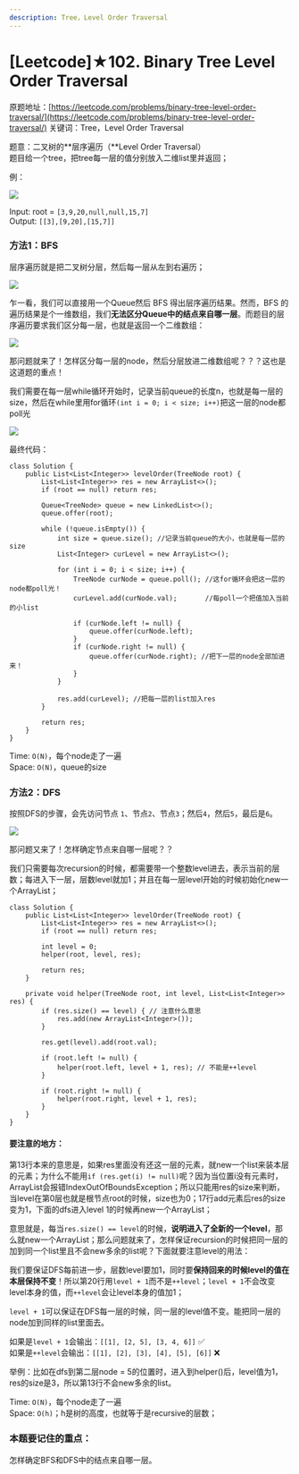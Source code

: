 ```yaml
---
description: Tree，Level Order Traversal
---
```


# \[Leetcode\]★102. Binary Tree Level Order Traversal

原题地址：[https://leetcode.com/problems/binary-tree-level-order-traversal/](https://leetcode.com/problems/binary-tree-level-order-traversal/) 关键词：Tree，Level Order Traversal

题意：二叉树的**层序遍历（**Level Order Traversal）  
题目给一个tree，把tree每一层的值分别放入二维list里并返回；

例：

![](../.gitbook/assets/tree1.jpg)

Input: root = `[3,9,20,null,null,15,7]`   
Output: `[[3],[9,20],[15,7]]`



### 方法1：BFS

层序遍历就是把二叉树分层，然后每一层从左到右遍历；

![](../.gitbook/assets/ce41cf1cabfa7a56387f63d927c8819fe1479ecf6f193a2a1b47964f5a8d1c8e.jpg)

乍一看，我们可以直接用一个Queue然后 BFS 得出层序遍历结果。然而，BFS 的遍历结果是个一维数组，我们**无法区分Queue中的结点来自哪一层**。而题目的层序遍历要求我们区分每一层，也就是返回一个二维数组：

![](../.gitbook/assets/fd1d63037d0e2f787d2140fee406e109094a4f66ab0837a7273f8b371eef8096-1-.jpg)

那问题就来了！怎样区分每一层的node，然后分层放进二维数组呢？？？这也是这道题的重点！

我们需要在每一层while循环开始时，记录当前queue的长度n，也就是每一层的size，然后在while里用for循环`(int i = 0; i < size; i++)`把这一层的node都poll光

![](../.gitbook/assets/img_6425.jpg)

最终代码：

```text
class Solution {
    public List<List<Integer>> levelOrder(TreeNode root) {
        List<List<Integer>> res = new ArrayList<>();
        if (root == null) return res;
        
        Queue<TreeNode> queue = new LinkedList<>();
        queue.offer(root);
        
        while (!queue.isEmpty()) {
            int size = queue.size(); //记录当前queue的大小，也就是每一层的size
            List<Integer> curLevel = new ArrayList<>();
            
            for (int i = 0; i < size; i++) {
                TreeNode curNode = queue.poll(); //这for循环会把这一层的node都poll光！
                curLevel.add(curNode.val);       //每poll一个把值加入当前的小list
                
                if (curNode.left != null) {
                    queue.offer(curNode.left);
                }
                if (curNode.right != null) {
                    queue.offer(curNode.right); //把下一层的node全部加进来！
                }
            }            
            
            res.add(curLevel); //把每一层的list加入res
        }
        
        return res;
    }
}
```

Time: `O(N)`，每个node走了一遍  
Space: `O(N)`，queue的size 



### 方法2：DFS

按照DFS的步骤，会先访问节点 `1`、节点`2`、节点`3`；然后`4`，然后`5`，最后是`6`。

![](../.gitbook/assets/aeed09e12573ec00d83663bb4f77562e8904ac58cdb2cbe6e995f2ac33b12934-0203_1.gif)

那问题又来了！怎样确定节点来自哪一层呢？？

我们只需要每次recursion的时候，都需要带一个整数level进去，表示当前的层数；每进入下一层，层数level就加1；并且在每一层level开始的时候初始化new一个ArrayList；

```text
class Solution {
    public List<List<Integer>> levelOrder(TreeNode root) {
        List<List<Integer>> res = new ArrayList<>();
        if (root == null) return res;
        
        int level = 0;
        helper(root, level, res);
        
        return res;
    }
    
    private void helper(TreeNode root, int level, List<List<Integer>> res) {
        if (res.size() == level) { // 注意什么意思
            res.add(new ArrayList<Integer>());
        }
        
        res.get(level).add(root.val);
        
        if (root.left != null) {
            helper(root.left, level + 1, res); // 不能是++level
        }
        
        if (root.right != null) {
            helper(root.right, level + 1, res); 
        }
    }
}
```

#### 要注意的地方：

第13行本来的意思是，如果res里面没有还这一层的元素，就new一个list来装本层的元素；为什么不能用`if (res.get(i) != null)`呢？因为当位置i没有元素时，ArrayList会报错IndexOutOfBoundsException；所以只能用res的size来判断，当level在第0层也就是根节点root的时候，size也为0；17行add元素后res的size变为1，下面的dfs进入level 1的时候再new一个ArrayList；

意思就是，每当`res.size() == level`的时候，**说明进入了全新的一个level**，那么就new一个ArrayList；那么问题就来了，怎样保证recursion的时候把同一层的加到同一个list里且不会new多余的list呢？下面就要注意level的用法：

我们要保证DFS每前进一步，层数level要加1，同时要**保持回来的时候level的值在本层保持不变**！所以第20行用`level + 1`而不是`++level`；`level + 1`不会改变level本身的值，而`++level`会让level本身的值加1；

`level + 1`可以保证在DFS每一层的时候，同一层的level值不变。能把同一层的node加到同样的list里面去。

如果是`level + 1`会输出：`[[1], [2, 5], [3, 4, 6]]` ✅  
如果是`++level`会输出：`[[1], [2], [3], [4], [5], [6]]` ❌

举例：比如在dfs到第二层node = 5的位置时，进入到helper\(\)后，level值为1，res的size是3，所以第13行不会new多余的list。



Time: `O(N)`，每个node走了一遍  
Space: `O(h)`；h是树的高度，也就等于是recursive的层数；



### 本题要记住的重点：

怎样确定BFS和DFS中的结点来自哪一层。




